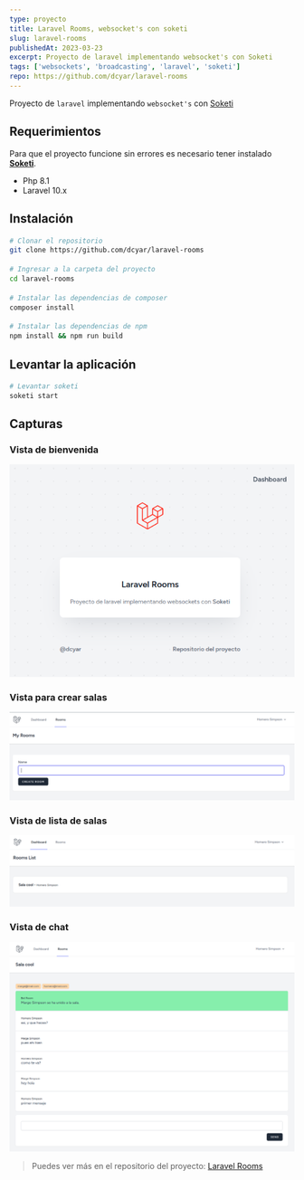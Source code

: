```yaml
---
type: proyecto
title: Laravel Rooms, websocket's con soketi
slug: laravel-rooms
publishedAt: 2023-03-23
excerpt: Proyecto de laravel implementando websocket's con Soketi
tags: ['websockets', 'broadcasting', 'laravel', 'soketi']
repo: https://github.com/dcyar/laravel-rooms
---
```

Proyecto de `laravel` implementando `websocket's` con <a href="https://soketi.app" target="_blank">Soketi</a>

## Requerimientos

Para que el proyecto funcione sin errores es necesario tener instalado **[Soketi]('https://docs.soketi.app/getting-started/installation/cli-installation')**.

- Php 8.1
- Laravel 10.x

## Instalación

```bash
# Clonar el repositorio
git clone https://github.com/dcyar/laravel-rooms

# Ingresar a la carpeta del proyecto
cd laravel-rooms

# Instalar las dependencias de composer
composer install

# Instalar las dependencias de npm
npm install && npm run build
```

## Levantar la aplicación

```bash
# Levantar soketi
soketi start
```

## Capturas
### Vista de bienvenida

![Welcome](https://raw.githubusercontent.com/dcyar/laravel-rooms/main/public/demo/welcome.png)

### Vista para crear salas

![Create Room](https://raw.githubusercontent.com/dcyar/laravel-rooms/main/public/demo/create-room.png)

### Vista de lista de salas

![Rooms List](https://raw.githubusercontent.com/dcyar/laravel-rooms/main/public/demo/rooms-list.png)

### Vista de chat

![Chat](https://raw.githubusercontent.com/dcyar/laravel-rooms/main/public/demo/chat.png)

> Puedes ver más en el repositorio del proyecto: <a href="https://github.com/dcyar/laravel-rooms" target="_blank">Laravel Rooms</a>
